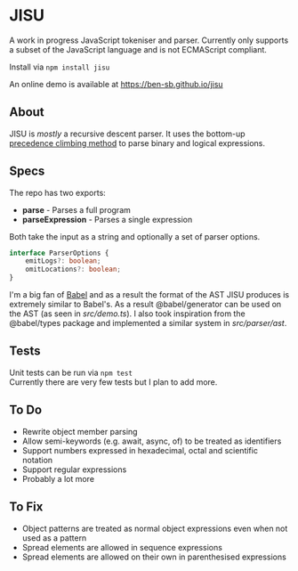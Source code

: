 # JISU

A work in progress JavaScript tokeniser and parser. Currently only supports a subset of the JavaScript language and is not ECMAScript compliant.

Install via `npm install jisu`

An online demo is available at https://ben-sb.github.io/jisu

## About
JISU is *mostly* a recursive descent parser. It uses the bottom-up [precedence climbing method](https://en.wikipedia.org/wiki/Operator-precedence_parser) to parse binary and logical expressions.

## Specs
The repo has two exports:
* **parse** - Parses a full program
* **parseExpression** - Parses a single expression

Both take the input as a string and optionally a set of parser options.
```typescript
interface ParserOptions {
    emitLogs?: boolean;
    omitLocations?: boolean;
}
```

I'm a big fan of [Babel](https://github.com/babel/babel) and as a result the format of the AST JISU produces is extremely similar to Babel's. As a result @babel/generator can be used on the AST (as seen in *src/demo.ts*). I also took inspiration from the @babel/types package and implemented a similar system in *src/parser/ast*.

## Tests
Unit tests can be run via ```npm test```<br/>
Currently there are very few tests but I plan to add more.

## To Do
* Rewrite object member parsing
* Allow semi-keywords (e.g. await, async, of) to be treated as identifiers
* Support numbers expressed in hexadecimal, octal and scientific notation
* Support regular expressions
* Probably a lot more

## To Fix
* Object patterns are treated as normal object expressions even when not used as a pattern
* Spread elements are allowed in sequence expressions
* Spread elements are allowed on their own in parenthesised expressions
